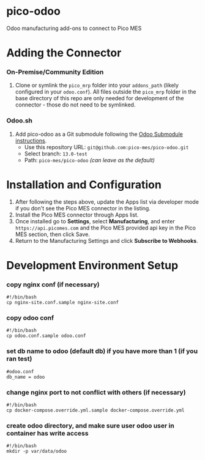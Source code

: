 # pico-odoo

Odoo manufacturing add-ons to connect to Pico MES

# Adding the Connector

### On-Premise/Community Edition

1. Clone or symlink the `pico_mrp` folder into your `addons_path` (likely configured in your `odoo.conf`). All files outside the `pico_mrp` folder in the base directory of this repo are only needed for development of the connector - those do not need to be symlinked.

### Odoo.sh

1. Add pico-odoo as a Git submodule following the [Odoo Submodule instructions](https://www.odoo.com/documentation/user/13.0/odoo_sh/advanced/submodules.html).
   - Use this repository URL: `git@github.com:pico-mes/pico-odoo.git`
   - Select branch: `13.0-test`
   - Path: `pico-mes/pico-odoo` _(can leave as the default)_

# Installation and Configuration

1. After following the steps above, update the Apps list via developer mode if you don't see the Pico MES connector in the listing.
1. Install the Pico MES connector through Apps list.
1. Once installed go to **Settings**, select **Manufacturing**, and enter `https://api.picomes.com` and the Pico MES provided api key in the Pico MES section, then click Save.
1. Return to the Manufacturing Settings and click **Subscribe to Webhooks**.

# Development Environment Setup

### copy nginx conf (if necessary)

```
#!/bin/bash
cp nginx-site.conf.sample nginx-site.conf
```

### copy odoo conf

```
#!/bin/bash
cp odoo.conf.sample odoo.conf
```

### set db name to odoo (default db) if you have more than 1 (if you ran test)

```
#odoo.conf
db_name = odoo
```

### change nginx port to not conflict with others (if necessary)

```
#!/bin/bash
cp docker-compose.override.yml.sample docker-compose.override.yml
```

### create odoo directory, and make sure user odoo user in container has write access

```
#!/bin/bash
mkdir -p var/data/odoo
```
